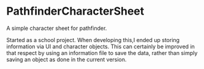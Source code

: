 # PathfinderCharacterSheet
A simple character sheet for pathfinder.

Started as a school project. When developing this,I ended up storing information via UI and character objects. This can certainly be improved in that respect by using an information file to save the data, rather than simply saving an object as done in the current version. 
